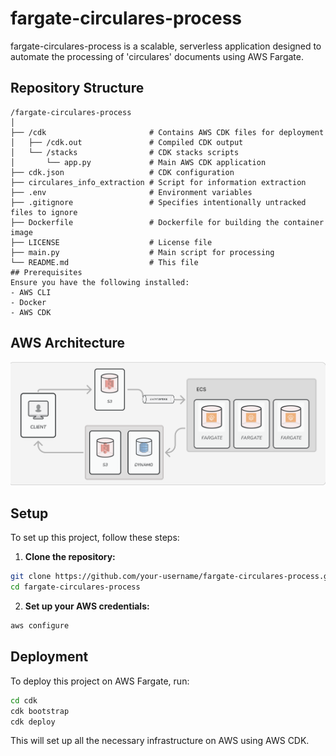 # fargate-circulares-process
fargate-circulares-process is a scalable, serverless application designed to automate the processing of 'circulares' documents using AWS Fargate. 
## Repository Structure
```
/fargate-circulares-process
│
├── /cdk                       # Contains AWS CDK files for deployment
│   ├── /cdk.out               # Compiled CDK output
│   └── /stacks                # CDK stacks scripts
│       └── app.py             # Main AWS CDK application
├── cdk.json                   # CDK configuration
├── circulares_info_extraction # Script for information extraction
├── .env                       # Environment variables
├── .gitignore                 # Specifies intentionally untracked files to ignore
├── Dockerfile                 # Dockerfile for building the container image
├── LICENSE                    # License file
├── main.py                    # Main script for processing
└── README.md                  # This file
## Prerequisites
Ensure you have the following installed:
- AWS CLI
- Docker
- AWS CDK
```
## AWS Architecture
![Architecture Diagram](https://github.com/dayra-e/fargate-circulares-process/blob/main/assets/diagrama.png)
## Setup
To set up this project, follow these steps:

1. **Clone the repository:**
``` bash
git clone https://github.com/your-username/fargate-circulares-process.git 
cd fargate-circulares-process
```
2. **Set up your AWS credentials:**
``` bash
aws configure
```

## Deployment
To deploy this project on AWS Fargate, run:
``` bash
cd cdk
cdk bootstrap 
cdk deploy
```
This will set up all the necessary infrastructure on AWS using AWS CDK.
